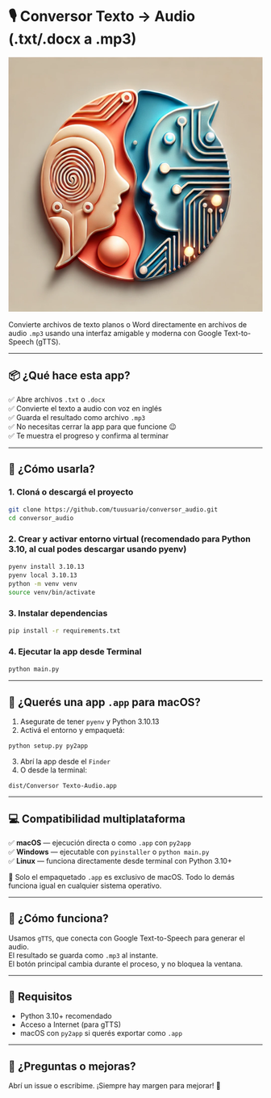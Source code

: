 # 🎙️ Conversor Texto → Audio (.txt/.docx a .mp3)
<img src="imagenes/Logo.webp" alt="LogoApp" width="600"/>

Convierte archivos de texto planos o Word directamente en archivos de audio `.mp3` usando una interfaz amigable y moderna con Google Text-to-Speech (gTTS).

---

## 📦 ¿Qué hace esta app?

✅ Abre archivos `.txt` o `.docx`  
✅ Convierte el texto a audio con voz en inglés  
✅ Guarda el resultado como archivo `.mp3`  
✅ No necesitas cerrar la app para que funcione 😉  
✅ Te muestra el progreso y confirma al terminar  

---

## 🚀 ¿Cómo usarla?

### 1. Cloná o descargá el proyecto

```bash
git clone https://github.com/tuusuario/conversor_audio.git
cd conversor_audio
```

### 2. Crear y activar entorno virtual (recomendado para Python 3.10, al cual podes descargar usando pyenv)

```bash
pyenv install 3.10.13
pyenv local 3.10.13
python -m venv venv
source venv/bin/activate
```

### 3. Instalar dependencias

```bash
pip install -r requirements.txt
```

### 4. Ejecutar la app desde Terminal

```bash
python main.py
```

---

## 🍎 ¿Querés una app `.app` para macOS?

1. Asegurate de tener `pyenv` y Python 3.10.13
2. Activá el entorno y empaquetá:

```bash
python setup.py py2app
```

3. Abrí la app desde el ```Finder```
4. O desde la terminal:
```
dist/Conversor Texto-Audio.app
```

---

## 💻 Compatibilidad multiplataforma

✅ **macOS** — ejecución directa o como `.app` con `py2app`  
✅ **Windows** — ejecutable con `pyinstaller` o `python main.py`  
✅ **Linux** — funciona directamente desde terminal con Python 3.10+  

🎯 Solo el empaquetado `.app` es exclusivo de macOS. Todo lo demás funciona igual en cualquier sistema operativo.

---

## 🧠 ¿Cómo funciona?

Usamos `gTTS`, que conecta con Google Text-to-Speech para generar el audio.  
El resultado se guarda como `.mp3` al instante.  
El botón principal cambia durante el proceso, y no bloquea la ventana.

---

## 📄 Requisitos

- Python 3.10+ recomendado
- Acceso a Internet (para gTTS)
- macOS con `py2app` si querés exportar como `.app`

---

## 💬 ¿Preguntas o mejoras?

Abrí un issue o escribime. ¡Siempre hay margen para mejorar! 🙌
